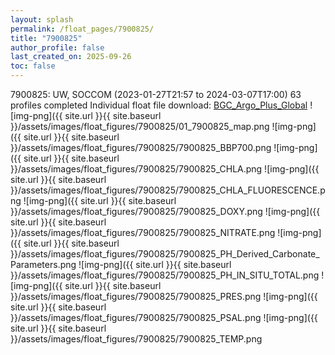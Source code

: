 ```yaml
---
layout: splash
permalink: /float_pages/7900825/
title: "7900825"
author_profile: false
last_created_on: 2025-09-26
toc: false
---
```

 
7900825: UW, SOCCOM (2023-01-27T21:57 to 2024-03-07T17:00)
63 profiles completed
Individual float file download: [BGC_Argo_Plus_Global](https://ftp.soest.hawaii.edu/bgc_argo_plus/Individual_Floats/outliers_removed/7900825_Sprof_processed.nc)
![img-png]({{ site.url }}{{ site.baseurl }}/assets/images/float_figures/7900825/01_7900825_map.png
![img-png]({{ site.url }}{{ site.baseurl }}/assets/images/float_figures/7900825/7900825_BBP700.png
![img-png]({{ site.url }}{{ site.baseurl }}/assets/images/float_figures/7900825/7900825_CHLA.png
![img-png]({{ site.url }}{{ site.baseurl }}/assets/images/float_figures/7900825/7900825_CHLA_FLUORESCENCE.png
![img-png]({{ site.url }}{{ site.baseurl }}/assets/images/float_figures/7900825/7900825_DOXY.png
![img-png]({{ site.url }}{{ site.baseurl }}/assets/images/float_figures/7900825/7900825_NITRATE.png
![img-png]({{ site.url }}{{ site.baseurl }}/assets/images/float_figures/7900825/7900825_PH_Derived_Carbonate_Parameters.png
![img-png]({{ site.url }}{{ site.baseurl }}/assets/images/float_figures/7900825/7900825_PH_IN_SITU_TOTAL.png
![img-png]({{ site.url }}{{ site.baseurl }}/assets/images/float_figures/7900825/7900825_PRES.png
![img-png]({{ site.url }}{{ site.baseurl }}/assets/images/float_figures/7900825/7900825_PSAL.png
![img-png]({{ site.url }}{{ site.baseurl }}/assets/images/float_figures/7900825/7900825_TEMP.png
